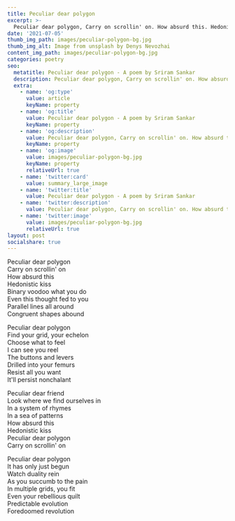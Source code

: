 ```yaml
---
title: Peculiar dear polygon
excerpt: >-
  Peculiar dear polygon, Carry on scrollin' on. How absurd this. Hedonistic kiss. Binary voodoo what you do. Even this thought fed to you ...
date: '2021-07-05'
thumb_img_path: images/peculiar-polygon-bg.jpg
thumb_img_alt: Image from unsplash by Denys Nevozhai
content_img_path: images/peculiar-polygon-bg.jpg
categories: poetry
seo:
  metatitle: Peculiar dear polygon - A poem by Sriram Sankar
  description: Peculiar dear polygon, Carry on scrollin' on. How absurd this. Hedonistic kiss. Binary voodoo what you do. Even this thought fed to you ...
  extra:
    - name: 'og:type'
      value: article
      keyName: property
    - name: 'og:title'
      value: Peculiar dear polygon - A poem by Sriram Sankar
      keyName: property
    - name: 'og:description'
      value: Peculiar dear polygon, Carry on scrollin' on. How absurd this. Hedonistic kiss. Binary voodoo what you do. Even this thought fed to you ...
      keyName: property
    - name: 'og:image'
      value: images/peculiar-polygon-bg.jpg
      keyName: property
      relativeUrl: true
    - name: 'twitter:card'
      value: summary_large_image
    - name: 'twitter:title'
      value: Peculiar dear polygon - A poem by Sriram Sankar
    - name: 'twitter:description'
      value: Peculiar dear polygon, Carry on scrollin' on. How absurd this. Hedonistic kiss. Binary voodoo what you do. Even this thought fed to you ...
    - name: 'twitter:image'
      value: images/peculiar-polygon-bg.jpg
      relativeUrl: true
layout: post
socialshare: true
---
```

Peculiar dear polygon   
Carry on scrollin' on   
How absurd this   
Hedonistic kiss   
Binary voodoo what you do   
Even this thought fed to you   
Parallel lines all around   
Congruent shapes abound   

Peculiar dear polygon   
Find your grid, your echelon   
Choose what to feel   
I can see you reel   
The buttons and levers   
Drilled into your femurs   
Resist all you want   
It'll persist nonchalant   

Peculiar dear friend   
Look where we find ourselves in   
In a system of rhymes   
In a sea of patterns   
How absurd this   
Hedonistic kiss   
Peculiar dear polygon    
Carry on scrollin' on   

Peculiar dear polygon   
It has only just begun   
Watch duality rein   
As you succumb to the pain   
In multiple grids, you fit   
Even your rebellious quilt   
Predictable evolution   
Foredoomed revolution   